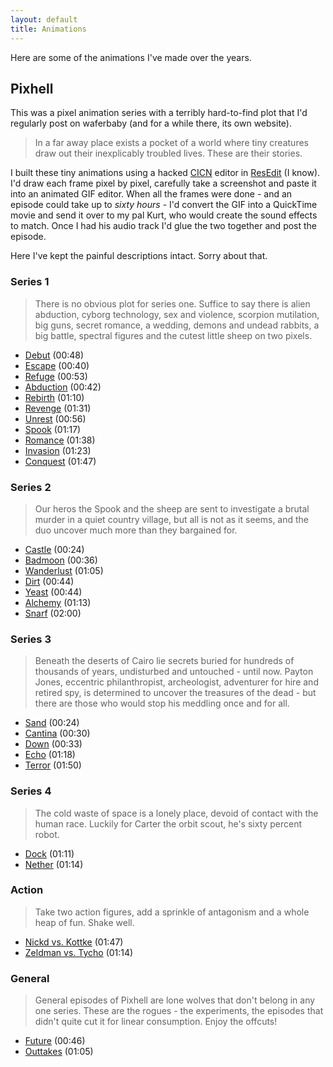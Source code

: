 ```yaml
---
layout: default
title: Animations
---
```


Here are some of the animations I've made over the years.

## Pixhell

This was a pixel animation series with a terribly hard-to-find plot that I'd regularly post on waferbaby (and for a while there, its own website).

> In a far away place exists a pocket of a world where tiny creatures draw out their inexplicably troubled lives. These are their stories.

I built these tiny animations using a hacked [CICN](https://en.wikipedia.org/wiki/Resource_fork#Major_resource_types "The Wikipedia entry for resource forks.") editor in [ResEdit](https://en.wikipedia.org/wiki/ResEdit "The Wikipedia entry for ResEdit.") (I know). I'd draw each frame pixel by pixel, carefully take a screenshot and paste it into an animated GIF editor. When all the frames were done - and an episode could take up to *sixty hours* - I'd convert the GIF into a QuickTime movie and send it over to my pal Kurt, who would create the sound effects to match. Once I had his audio track I'd glue the two together and post the episode.

Here I've kept the painful descriptions intact. Sorry about that.

### Series 1

> There is no obvious plot for series one. Suffice to say there is alien abduction, cyborg technology, sex and violence, scorpion mutilation, big guns, secret romance, a wedding, demons and undead rabbits, a big battle, spectral figures and the cutest little sheep on two pixels.

- [Debut](/movies/pixhell/debut.mov "View the 'Debut' animation.") (00:48)
- [Escape](/movies/pixhell/escape.mov "View the 'Escape' animation.") (00:40)
- [Refuge](/movies/pixhell/refuge.mov "View the 'Refuge' animation.") (00:53)
- [Abduction](/movies/pixhell/abduction.mov "View the 'Abduction' animation.") (00:42)
- [Rebirth](/movies/pixhell/rebirth.mov "View the 'Rebirth' animation.") (01:10)
- [Revenge](/movies/pixhell/revenge.mov "View the 'Revenge' animation.") (01:31)
- [Unrest](/movies/pixhell/unrest.mov "View the 'Unrest' animation.") (00:56)
- [Spook](/movies/pixhell/spook.mov "View the 'Spook' animation.") (01:17)
- [Romance](/movies/pixhell/romance.mov "View the 'Romance' animation.") (01:38)
- [Invasion](/movies/pixhell/invasion.mov "View the 'Invasion' animation.") (01:23)
- [Conquest](/movies/pixhell/conquest.mov "View the 'Conquest' animation.") (01:47)

### Series 2

> Our heros the Spook and the sheep are sent to investigate a brutal murder in a quiet country village, but all is not as it seems, and the duo uncover much more than they bargained for.

- [Castle](/movies/pixhell/castle.mov "View the 'Castle' animation.") (00:24)
- [Badmoon](/movies/pixhell/badmoon.mov "View the 'Badmoon' animation.") (00:36)
- [Wanderlust](/movies/pixhell/wanderlust.mov "View the 'Wanderlust' animation.") (01:05)
- [Dirt](/movies/pixhell/dirt.mov "View the 'Dirt' animation.") (00:44)
- [Yeast](/movies/pixhell/yeast.mov "View the 'Yeast' animation.") (00:44)
- [Alchemy](/movies/pixhell/alchemy.mov "View the 'Alchemy' animation.") (01:13)
- [Snarf](/movies/pixhell/snarf.mov "View the 'Snarf' animation.") (02:00)

### Series 3

> Beneath the deserts of Cairo lie secrets buried for hundreds of thousands of years, undisturbed and untouched - until now. Payton Jones, eccentric philanthropist, archeologist, adventurer for hire and retired spy, is determined to uncover the treasures of the dead - but there are those who would stop his meddling once and for all.

- [Sand](/movies/pixhell/sand.mov "View the 'Sand' animation.") (00:24)
- [Cantina](/movies/pixhell/cantina.mov "View the 'Cantina' animation.") (00:30)
- [Down](/movies/pixhell/down.mov "View the 'Down' animation.") (00:33)
- [Echo](/movies/pixhell/echo.mov "View the 'Echo' animation.") (01:18)
- [Terror](/movies/pixhell/terror.mov "View the 'Terror' animation.") (01:50)

### Series 4

> The cold waste of space is a lonely place, devoid of contact with the human race. Luckily for Carter the orbit scout, he's sixty percent robot.

- [Dock](/movies/pixhell/dock.mov "View the 'Dock' animation.") (01:11)
- [Nether](/movies/pixhell/nether.mov "View the 'Nether' animation.") (01:14)

### Action

> Take two action figures, add a sprinkle of antagonism and a whole heap of fun. Shake well.

- [Nickd vs. Kottke](/movies/pixhell/nickd-vs-kottke.mov "View the 'Nickd vs. Kottke' animation.") (01:47)
- [Zeldman vs. Tycho](/movies/pixhell/zeldman-vs-tycho.mov "View the 'Zeldman vs. Tycho' animation.") (01:14)

### General

> General episodes of Pixhell are lone wolves that don't belong in any one series. These are the rogues - the experiments, the episodes that didn't quite cut it for linear consumption. Enjoy the offcuts!

- [Future](/movies/pixhell/future.mov "View the 'Future' animation.") (00:46)
- [Outtakes](/movies/pixhell/outtakes.mov "View the 'Outtakes' animation.") (01:05)